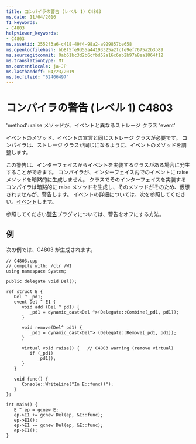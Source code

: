 ```yaml
---
title: コンパイラの警告 (レベル 1) C4803
ms.date: 11/04/2016
f1_keywords:
- C4803
helpviewer_keywords:
- C4803
ms.assetid: 2552f3a6-c418-49f4-98a2-a929857be658
ms.openlocfilehash: bb8f5fe9d55a44193325a2fcfe9ef7675a2b3b89
ms.sourcegitcommit: 0ab61bc3d2b6cfbd52a16c6ab2b97a8ea1864f12
ms.translationtype: MT
ms.contentlocale: ja-JP
ms.lasthandoff: 04/23/2019
ms.locfileid: "62406497"
---
```

# <a name="compiler-warning-level-1-c4803"></a>コンパイラの警告 (レベル 1) C4803

'method': raise メソッドが、イベントと異なるストレージ クラス 'event'

イベントのメソッド、イベントの宣言と同じストレージ クラスが必要です。 コンパイラは、ストレージ クラスが同じになるように、イベントのメソッドを調整します。

この警告は、インターフェイスからイベントを実装するクラスがある場合に発生することができます。 コンパイラが、インターフェイス内でのイベントに raise メソッドを暗黙的に生成しません。 クラスでそのインターフェイスを実装するコンパイラは暗黙的に raise メソッドを生成し、そのメソッドがそのため、仮想されませんが、警告します。 イベントの詳細については、次を参照してください。[イベント](../../extensions/event-cpp-component-extensions.md)します。

参照してください[警告](../../preprocessor/warning.md)プラグマについては、警告をオフにする方法。

## <a name="example"></a>例

次の例では、C4803 が生成されます。

```
// C4803.cpp
// compile with: /clr /W1
using namespace System;

public delegate void Del();

ref struct E {
   Del ^ _pd1;
   event Del ^ E1 {
      void add (Del ^ pd1) {
         _pd1 = dynamic_cast<Del ^>(Delegate::Combine(_pd1, pd1));
      }

      void remove(Del^ pd1) {
         _pd1 = dynamic_cast<Del^> (Delegate::Remove(_pd1, pd1));
      }

      virtual void raise() {   // C4803 warning (remove virtual)
         if (_pd1)
            _pd1();
      }
   }

   void func() {
      Console::WriteLine("In E::func()");
   }
};

int main() {
   E ^ ep = gcnew E;
   ep->E1 += gcnew Del(ep, &E::func);
   ep->E1();
   ep->E1 -= gcnew Del(ep, &E::func);
   ep->E1();
}
```
